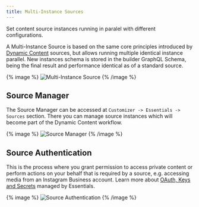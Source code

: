 ```yaml
---
title: Multi-Instance Sources
---
```


Set content source instances running in paralel with different configurations.

A Multi-Instance Source is based on the same core principles introduced by [Dynamic Content](https://yootheme.com/support/yootheme-pro/joomla/dynamic-content) sources, but allows running multiple identical instance parallel. New instances schema is stored in the builder GraphQL Schema, being the final result and performance identical as of a standard source.

{% image %}
![Multi-Instance Source](/assets/ytp/sources/manager-instance-multi.webp)
{% /image %}

## Source Manager

The Source Manager can be accessed at `Customizer -> Essentials -> Sources` section. There you can manage source instances which will become part of the Dynamic Content workflow.

{% image %}
![Source Manager](/assets/ytp/source-manager.gif)
{% /image %}

## Source Authentication

This is the process where you grant permission to access private content or perform actions on your behalf that is required by a source, e.g. accessing media from an Instagram Business account. Learn more about [OAuth, Keys and Secrets](/essentials-for-yootheme-pro/oauth-keys-secrets) managed by Essentials.

{% image %}
![Source Authentication](/assets/ytp/sources/source-authentication.webp)
{% /image %}
